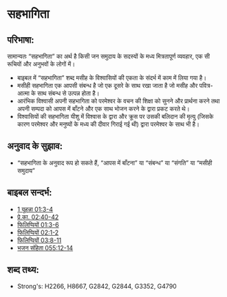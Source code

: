 # सहभागिता #

## परिभाषा: ##

सामान्यतः “सहभागिता” का अर्थ है किसी जन समुदाय के सदस्यों के मध्य मित्रतापूर्ण व्यवहार, एक सी रूचियों और अनुभवों के लोगों में।

* बाइबल में “सहभागिता” शब्द मसीह के विश्वासियों की एकता के संदर्भ में काम में लिया गया है।
* मसीही सहभागिता एक आपसी संबन्ध है जो एक दूसरे के साथ रखा जाता है जो मसीह और पवित्र-आत्मा के साथ संबन्ध से उत्पन्न होता है।
* आरंभिक विश्वासी अपनी सहभागिता को परमेश्वर के वचन की शिक्षा को सुनने और प्रार्थना करने तथा अपनी सम्पदा को आपस में बाँटने और एक साथ भोजन करने के द्वारा प्रकट करते थे।
* विश्वासियों की सहभागिता यीशु में विश्वास के द्वारा और क्रूस पर उसकी बलिदान की मृत्यु (जिसके कारण परमेश्वर और मनुष्यों के मध्य की दीवार गिराई गई थी) द्वारा परमेश्वर के साथ भी है।

## अनुवाद के सुझाव: ##

* “सहभागिता के अनुवाद रूप हो सकते हैं, “आपस में बाँटना” या “संबन्ध” या “संगति” या “मसीही समुदाय”

## बाइबल सन्दर्भ: ##

* [1 यूहन्ना 01:3-4](rc://en/tn/help/1jn/01/03)
* [प्रे.का. 02:40-42](rc://en/tn/help/act/02/40)
* [फिलिप्पियों 01:3-6](rc://en/tn/help/php/01/03)
* [फिलिप्पियों 02:1-2](rc://en/tn/help/php/02/01)
* [फिलिप्पियों 03:8-11](rc://en/tn/help/php/03/08)
* [भजन संहिता 055:12-14](rc://en/tn/help/psa/055/012)

## शब्द तथ्य: ##

* Strong's: H2266, H8667, G2842, G2844, G3352, G4790
